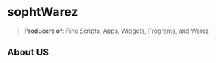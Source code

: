 # sophtWarez

> **Producers of:** Fine Scripts, Apps, Widgets, Programs, and Warez


## About US




